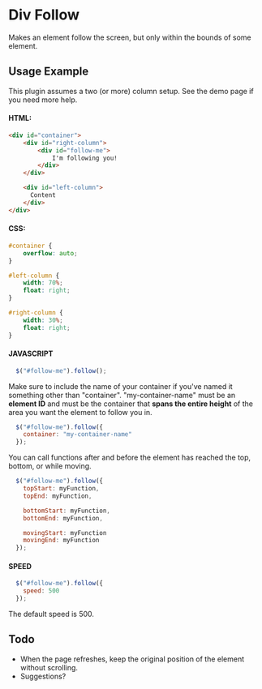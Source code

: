 Div Follow
===========

Makes an element follow the screen, but only within the bounds of some element.

Usage Example
----

This plugin assumes a two (or more) column setup. See the demo page if you need more help.

#### HTML:
```html
<div id="container">
    <div id="right-column">
        <div id="follow-me">
            I'm following you!
        </div>
    </div>

    <div id="left-column">
      Content
    </div>
</div>
```

#### CSS:
```css
#container {
    overflow: auto;
}

#left-column {
    width: 70%;
    float: right;
}

#right-column {
    width: 30%;
    float: right;
}
```

#### JAVASCRIPT
```javascript
  $("#follow-me").follow();
```

Make sure to include the name of your container if you've named it something other than "container". "my-container-name" must be an **element ID** and must be the container that **spans the entire height** of the area you want the element to follow you in.

```javascript
  $("#follow-me").follow({
    container: "my-container-name"
  });
```

You can call functions after and before the element has reached the top, bottom, or while moving.

```javascript
  $("#follow-me").follow({
    topStart: myFunction,
    topEnd: myFunction,

    bottomStart: myFunction,
    bottomEnd: myFunction,

    movingStart: myFunction
    movingEnd: myFunction
  });
```

#### SPEED
```javascript
  $("#follow-me").follow({
    speed: 500
  });
```

The default speed is 500.

Todo
----
- When the page refreshes, keep the original position of the element without scrolling.
- Suggestions?